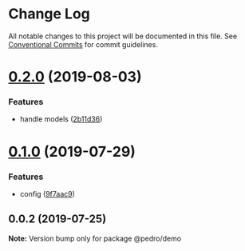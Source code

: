 # Change Log

All notable changes to this project will be documented in this file.
See [Conventional Commits](https://conventionalcommits.org) for commit guidelines.

# [0.2.0](https://github.com/PedroGao/lin-cms-koa-braver/compare/v0.1.0...v0.2.0) (2019-08-03)


### Features

* handle models ([2b11d36](https://github.com/PedroGao/lin-cms-koa-braver/commit/2b11d36))





# [0.1.0](https://github.com/PedroGao/lin-cms-koa-braver/compare/v0.0.2...v0.1.0) (2019-07-29)


### Features

* config ([9f7aac9](https://github.com/PedroGao/lin-cms-koa-braver/commit/9f7aac9))





## 0.0.2 (2019-07-25)

**Note:** Version bump only for package @pedro/demo
